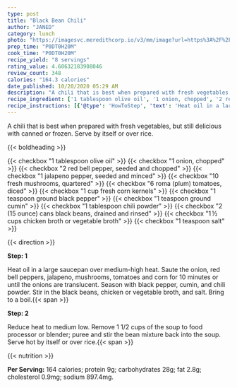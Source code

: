 ```yaml
---
type: post
title: "Black Bean Chili"
author: "JANED"
category: lunch
photo: "https://imagesvc.meredithcorp.io/v3/mm/image?url=https%3A%2F%2Fimages.media-allrecipes.com%2Fuserphotos%2F331188.jpg"
prep_time: "P0DT0H20M"
cook_time: "P0DT0H20M"
recipe_yield: "8 servings"
rating_value: 4.60632183908046
review_count: 348
calories: "164.3 calories"
date_published: 10/20/2020 05:29 AM
description: "A chili that is best when prepared with fresh vegetables, but still delicious with canned or frozen. Serve by itself or over rice."
recipe_ingredient: ['1 tablespoon olive oil', '1 onion, chopped', '2 red bell pepper, seeded and chopped', '1 jalapeno pepper, seeded and minced', '10 fresh mushrooms, quartered', '6 roma (plum) tomatoes, diced', '1 cup fresh corn kernels', '1 teaspoon ground black pepper', '1 teaspoon ground cumin', '1 tablespoon chili powder', '2 (15 ounce) cans black beans, drained and rinsed', '1\u2009½ cups chicken broth or vegetable broth', '1 teaspoon salt']
recipe_instructions: [{'@type': 'HowToStep', 'text': 'Heat oil in a large saucepan over medium-high heat. Saute the onion, red bell peppers, jalapeno, mushrooms, tomatoes and corn for 10 minutes or until the onions are translucent. Season with black pepper, cumin, and chili powder. Stir in the black beans, chicken or vegetable broth, and salt. Bring to a boil.\n'}, {'@type': 'HowToStep', 'text': 'Reduce heat to medium low. Remove 1 1/2 cups of the soup to food processor or blender; puree and stir the bean mixture back into the soup. Serve hot by itself or over rice.\n'}]
---
```


A chili that is best when prepared with fresh vegetables, but still delicious with canned or frozen. Serve by itself or over rice. 

{{< boldheading >}}

{{< checkbox "1 tablespoon olive oil" >}}
{{< checkbox "1  onion, chopped" >}}
{{< checkbox "2  red bell pepper, seeded and chopped" >}}
{{< checkbox "1  jalapeno pepper, seeded and minced" >}}
{{< checkbox "10  fresh mushrooms, quartered" >}}
{{< checkbox "6  roma (plum) tomatoes, diced" >}}
{{< checkbox "1 cup fresh corn kernels" >}}
{{< checkbox "1 teaspoon ground black pepper" >}}
{{< checkbox "1 teaspoon ground cumin" >}}
{{< checkbox "1 tablespoon chili powder" >}}
{{< checkbox "2 (15 ounce) cans black beans, drained and rinsed" >}}
{{< checkbox "1 ½ cups chicken broth or vegetable broth" >}}
{{< checkbox "1 teaspoon salt" >}}


{{< direction >}}

**Step: 1**

Heat oil in a large saucepan over medium-high heat. Saute the onion, red bell peppers, jalapeno, mushrooms, tomatoes and corn for 10 minutes or until the onions are translucent. Season with black pepper, cumin, and chili powder. Stir in the black beans, chicken or vegetable broth, and salt. Bring to a boil.{{< span >}}

**Step: 2**

Reduce heat to medium low. Remove 1 1/2 cups of the soup to food processor or blender; puree and stir the bean mixture back into the soup. Serve hot by itself or over rice.{{< span >}}

{{< nutrition >}}

**Per Serving:** 164 calories; protein 9g; carbohydrates 28g; fat 2.8g; cholesterol 0.9mg; sodium 897.4mg.